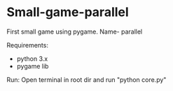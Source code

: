 # Small-game-parallel
First small game using pygame. Name- parallel

Requirements:
- python 3.x
- pygame lib

Run:
Open terminal in root dir and run "python core.py"
